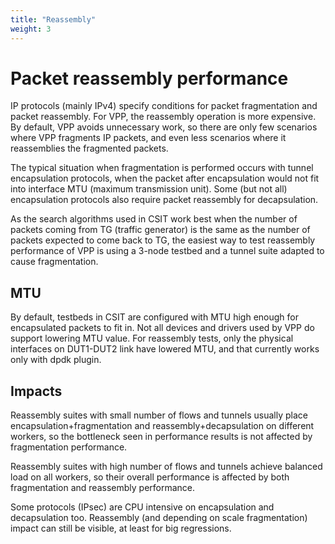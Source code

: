 ```yaml
---
title: "Reassembly"
weight: 3
---
```


# Packet reassembly performance

IP protocols (mainly IPv4) specify conditions for packet fragmentation
and packet reassembly. For VPP, the reassembly operation is more expensive.
By default, VPP avoids unnecessary work, so there are only few scenarios
where VPP fragments IP packets, and even less scenarios where it reassemblies
the fragmented packets.

The typical situation when fragmentation is performed occurs with
tunnel encapsulation protocols, when the packet after encapsulation
would not fit into interface MTU (maximum transmission unit).
Some (but not all) encapsulation protocols also require
packet reassembly for decapsulation.

As the search algorithms used in CSIT work best when the number of packets
coming from TG (traffic generator) is the same
as the number of packets expected to come back to TG,
the easiest way to test reassembly performance of VPP is using
a 3-node testbed and a tunnel suite adapted to cause fragmentation.

## MTU

By default, testbeds in CSIT are configured with MTU high enough
for encapsulated packets to fit in.
Not all devices and drivers used by VPP do support lowering MTU value.
For reassembly tests, only the physical interfaces on DUT1-DUT2 link
have lowered MTU, and that currently works only with dpdk plugin.

## Impacts

Reassembly suites with small number of flows and tunnels
usually place encapsulation+fragmentation and reassembly+decapsulation
on different workers, so the bottleneck seen in performance results
is not affected by fragmentation performance.

Reassembly suites with high number of flows and tunnels
achieve balanced load on all workers, so their overall performance
is affected by both fragmentation and reassembly performance.

Some protocols (IPsec) are CPU intensive on encapsulation and decapsulation too.
Reassembly (and depending on scale fragmentation) impact can still be visible,
at least for big regressions.
